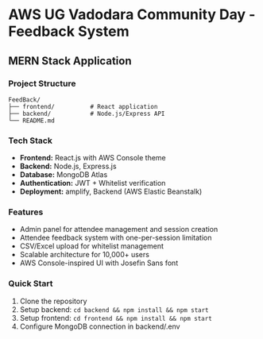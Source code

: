 # AWS UG Vadodara Community Day - Feedback System

## MERN Stack Application

### Project Structure
```
FeedBack/
├── frontend/          # React application
├── backend/           # Node.js/Express API
└── README.md
```

### Tech Stack
- **Frontend:** React.js with AWS Console theme
- **Backend:** Node.js, Express.js
- **Database:** MongoDB Atlas
- **Authentication:** JWT + Whitelist verification
- **Deployment:** amplify, Backend (AWS Elastic Beanstalk)

### Features
- Admin panel for attendee management and session creation
- Attendee feedback system with one-per-session limitation
- CSV/Excel upload for whitelist management
- Scalable architecture for 10,000+ users
- AWS Console-inspired UI with Josefin Sans font

### Quick Start
1. Clone the repository
2. Setup backend: `cd backend && npm install && npm start`
3. Setup frontend: `cd frontend && npm install && npm start`
4. Configure MongoDB connection in backend/.env
